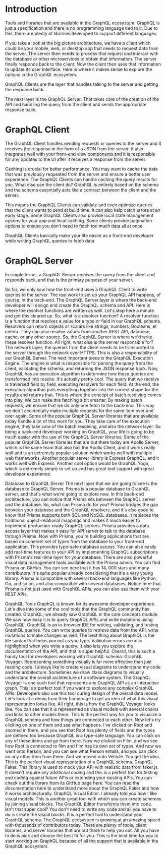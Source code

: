 # Introduction

Tools and libraries that are available in the GraphQL ecosystem. GraphQL is just a specification and there is no programming language tied to it. Due to this, there are plenty of libraries developed to support different languages.

If you take a look at the big picture architecture, we have a client which could be your mobile, web, or desktop app that needs to request data from the server. The server then needs to process that request and interact with the database or other microservices to obtain that information. The server finally responds back to the client. Now the client then uses that information to update its user interface. Here is where it makes sense to explore the options in the GraphQL ecosystem.

GraphQL Clients are the layer that handles talking to the server and getting the response back.  

The next layer is the GraphQL Server. That takes care of the creation of the API and handling the query from the client and sends the appropriate response back.

# GraphQL Client

The GraphQL Client handles sending requests or queries to the server and it receives the response in the form of a JSON from the server. It also integrates well with your front-end view components and it is responsible for any updates to the UI after it receives a response from the server.

Caching is crucial for better performance. You may want to cache the data that was previously requested from the server and ensure a better user experience. The GraphQL Clients can handle caching the query results for you. What else can the client do? GraphQL is entirely based on the schema and the schema essentially acts like a contract between the client and the server.

This means the GraphQL Clients can validate and even optimize queries that the client wants to send at build time. It can also help catch errors at an early stage. Some GraphQL Clients also provide local state management options for your app and local caching. Some clients provide pagination options to ensure you don't need to fetch too much data all at once.

GraphQL Clients basically make your life easier as a front-end developer while writing GraphQL queries to fetch data.

# GraphQL Server

In simple terms, a GraphQL Server receives the query from the client and responds back, and that is the primary purpose of your server. 

So far, we only saw how the front-end uses a GraphQL Client to write queries to the server. The real work to set up your GraphQL API happens, of course, in the back-end. The GraphQL Server layer is where the back-end developer will design and create the GraphQL schema and API. Here is where the resolver functions are written as well. Let's stop here a minute and get this cleared up. So, what is a resolver function? A resolver function is a function that resolves a value for a type or field in our GraphQL schema. Resolvers can return objects or scalars like strings, numbers, Booleans, et cetera. They can also resolve values from another REST API, database, cache, or any other source. So, the GraphQL Server is where we'd write these resolver function. All right, what else is the server responsible for? The network layer; the queries from the client needs to be transported to the server through the network over HTTPS. This is also a responsibility of our GraphQL Server. The next important piece is the GraphQL Execution Engine. The engine is what is responsible for parsing the query from the client, validating the schema, and returning the JSON response back. Now, GraphQL has an execution algorithm to determine how these queries are transformed into results. It's actually pretty cool. The query that we receive is traversed field by field, executing resolvers for each field. At the end, the execution algorithm puts everything together into the correct shape for the results and returns that. This is where the concept of batch resolving comes into play. We can make this fetching a bit smarter. By making batch requests, we ensure that we do only one fetch to the back-end. This way we don't accidentally make multiple requests for the same item over and over again. Some of the popular GraphQL Server libraries that are available today handle a lot of this work for you. They take care of the execution engine, they take care of the batch resolving, and also the network layer. So being a back-end developer working on GraphQL, your life is going to be much easier with the use of the GraphQL Server libraries. Some of the popular GraphQL Server libraries that are out there today are Apollo Server, which is the same team that also has the Apollo Client, and it works really well and is an extremely popular solution which works well with multiple web frameworks. Another popular server library is Express GraphQL, and it works well with Express. Another cool option would be GraphQL Yoga, which is extremely simple to set up and has great tool support with great developer experience.

Database to GraphQL Server
The next layer that we are going to see is the database to GraphQL Server. Prisma is a popular database to GraphQL server, and that's what we're going to explore now. In this back-end architecture, you can notice that Prisma sits between the GraphQL server and the database. So, what can Prisma do for you? Prisma bridges the gap between your database and the GraphQL resolvers, and it's also good to know that Prisma supports both SQL and NoSQL databases. It replaces the traditional object-relational mappings and makes it much easier to implement production-ready GraphQL servers. Prisma provides a data access layer that makes it easy for API server to talk to the database through Prisma. Now with Prisma, you're building applications that are based on coherent set of types from the database to your front-end application. This provides type-safe database access. You can also easily add real-time features to your API by implementing GraphQL subscriptions with Prisma's real-time layer for your database. There are also powerful visual data management tools available with the Prisma admin. You can find Prisma on GitHub. You can see here that it has 14, 000 stars and many contributors. It's quite popular already considering that it's a very young library. Prisma is compatible with several back-end languages like Python, Go, and so on, and also compatible with several databases. Notice here that Prisma is not just used with GraphQL APIs; you can also use them with your REST APIs.

GraphQL Tools
GraphQL is known for its awesome developer experience. Let's dive into some of the cool tools that the GraphQL community has created. GraphiQL; we already saw GraphiQL in the core concepts module. We saw how easy it is to query GraphQL APIs and write mutations using GraphiQL. GraphiQL is an in-browser IDE for writing, validating, and testing GraphQL queries. You can write queries to retrieve data from the API, write mutations to make changes as well. The best thing about GraphiQL is the life syntax that helps you out as you type. Validation errors are also highlighted when you write a query. It also lets you explore the documentation of the API, and that is super helpful. Overall, this is such a handy tool for developers working with GraphQL schema. GraphQL Voyager. Representing something visually is far more effective than just reading code. I always like to create visual diagrams to understand my code and the architecture. Sometimes we draw class diagrams to visually understand the overall architecture of a software system. The GraphQL Voyager is one such tool that represents any GraphQL API as an interactive graph. This is a perfect tool if you want to explore any complex GraphQL APIs. Developers also use this tool during design of the overall data model. Let's look at a demo from their homepage to get an idea of what this visual representation looks like. All right, this is how the GraphQL Voyager looks like. You can see that it is represented as visual models with several chains and links to other models there. This is the perfect way for you to visualize a GraphQL schema and how things are connected to each other. Now let's try clicking on one of them and see what happens. I've clicked on Root and zoomed in there, and you see that Root has plenty of fields and the types are defined too because GraphQL is a type-safe language. You can click on any of these items and go from there. Now we clicked on Film, and we see how Root is connected to film and film has its own set of types. And now we went onto Person, and you can see what Person entails, and you can click on any other item from there. And we moved onto Vehicle. You get the idea. This is the perfect visual representation of a GraphQL schema. GraphQL Faker. This library is used to mock your API with realistic data from faker.js. It doesn't require any additional coding and this is a perfect tool for testing and coding against future APIs or extending your existing APIs. You can check out this library from its GitHub page here. You can read the documentation here to understand more about the GraphQL Faker and how it works architecturally. GraphQL Visual Editor. I already told you how I like visual models. This is another great tool with which you can create schemas by joining visual blocks. The GraphQL Editor transforms them into code. Isn't that super cool? You don't need to write any code and all you have to do is create the visual blocks. It is a perfect tool to understand your GraphQL schema. The GraphQL ecosystem is growing at an amazing speed with thousands of contributors today. There are plenty of tools, client libraries, and server libraries that are out there to help you out. All you have to do is pick and choose the best fit for you. This is the best time for you to start working on GraphQL because of all the support that is available in the GraphQL ecosystem.
